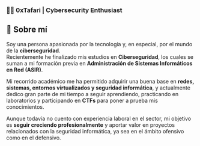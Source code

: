 ### 👨‍💻 0xTafari | Cybersecurity Enthusiast

## 🧑 Sobre mí
Soy una persona apasionada por la tecnología y, en especial, por el mundo de la **ciberseguridad**.  
Recientemente he finalizado mis estudios en **Ciberseguridad**, los cuales se suman a mi formación previa en **Administración de Sistemas Informáticos en Red (ASIR)**.  

Mi recorrido académico me ha permitido adquirir una buena base en **redes, sistemas, entornos virtualizados y seguridad informática**, y actualmente dedico gran parte de mi tiempo a seguir aprendiendo, practicando en laboratorios y participando en **CTFs** para poner a prueba mis conocimientos.  

Aunque todavía no cuento con experiencia laboral en el sector, mi objetivo es **seguir creciendo profesionalmente** y aportar valor en proyectos relacionados con la seguridad informática, ya sea en el ámbito ofensivo como en el defensivo.


<!--
**0xTafari/0xTafari** is a ✨ _special_ ✨ repository because its `README.md` (this file) appears on your GitHub profile.

Here are some ideas to get you started:

- 🔭 I’m currently working on ...
- 🌱 I’m currently learning ...
- 👯 I’m looking to collaborate on ...
- 🤔 I’m looking for help with ...
- 💬 Ask me about ...
- 📫 How to reach me: ...
- 😄 Pronouns: ...
- ⚡ Fun fact: ...
-->

